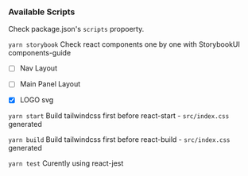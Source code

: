 ### Available Scripts 
Check package.json's `scripts` propoerty.

`yarn storybook` 
Check react components one by one with StorybookUI components-guide

- [ ] Nav Layout
- [ ] Main Panel Layout
- [x] LOGO svg


`yarn start`
Build tailwindcss first before react-start - `src/index.css` generated

`yarn build`
Build tailwindcss first before react-build - `src/index.css` generated

`yarn test`
Curently using react-jest
